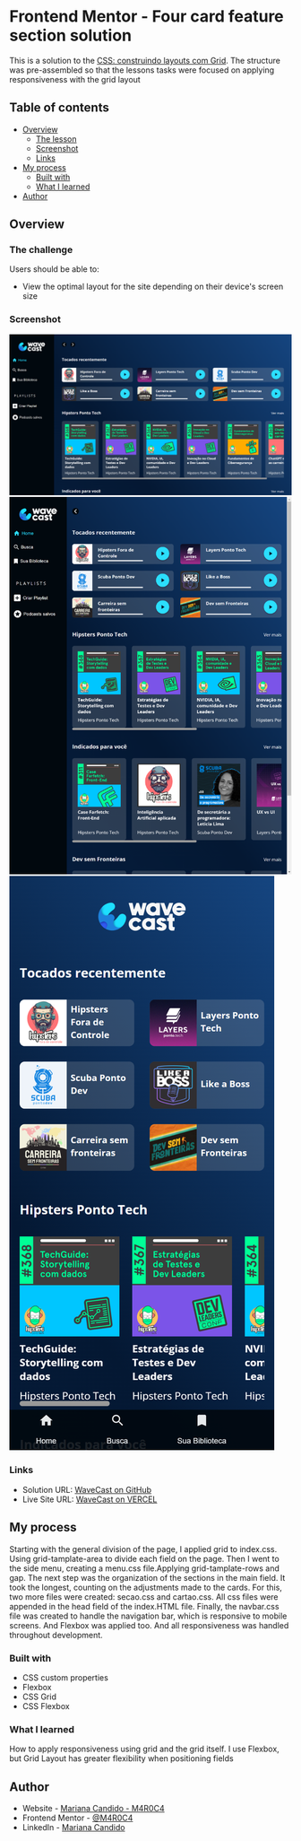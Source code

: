 # Frontend Mentor - Four card feature section solution

This is a solution to the [CSS: construindo layouts com Grid](https://cursos.alura.com.br/course/css-construindo-layouts-com-grid). The structure was pre-assembled so that the lessons tasks were focused on applying responsiveness with the grid layout

## Table of contents

- [Overview](#verview)
  - [The lesson](#the-challenge)
  - [Screenshot](#screenshot)
  - [Links](#links)
- [My process](#my-process)
  - [Built with](#built-with)
  - [What I learned](#what-i-learned)
- [Author](#author)


## Overview

### The challenge

Users should be able to:

- View the optimal layout for the site depending on their device's screen size

### Screenshot

![Desktop View](./captures/WaveCast-Desktop.png)
![Tablet View](./captures/WaveCast-Tablet.png)
![Mobile View](./captures/WaveCast-Mobile.png)

### Links

- Solution URL: [WaveCast on GitHub]()
- Live Site URL: [WaveCast on VERCEL]()

## My process
Starting with the general division of the page, I applied grid to index.css. Using grid-tamplate-area to divide each field on the page.
Then I went to the side menu, creating a menu.css file.Applying grid-tamplate-rows and gap.
The next step was the organization of the sections in the main field. It took the longest, counting on the adjustments made to the cards. For this, two more files were created: secao.css and cartao.css.
All css files were appended in the head field of the index.HTML file.
Finally, the navbar.css file was created to handle the navigation bar, which is responsive to mobile screens. And Flexbox was applied too.
And all responsiveness was handled throughout development.

### Built with

- CSS custom properties
- Flexbox
- CSS Grid
- CSS Flexbox

### What I learned

How to apply responsiveness using grid and the grid itself. I use Flexbox, but Grid Layout has greater flexibility when positioning fields

## Author

- Website - [Mariana Candido - M4R0C4](https://github.com/M4R0C4)
- Frontend Mentor - [@M4R0C4](https://www.frontendmentor.io/profile/M4R0C4)
- LinkedIn - [Mariana Candido](https://www.linkedin.com/in/mariana-candido-20b59b88/)



